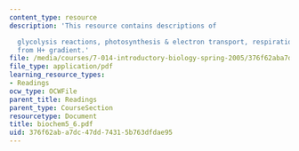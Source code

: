 ```yaml
---
content_type: resource
description: 'This resource contains descriptions of

  glycolysis reactions, photosynthesis & electron transport, respiration and ATP synthesis
  from H+ gradient.'
file: /media/courses/7-014-introductory-biology-spring-2005/376f62aba7dc47dd74315b763dfdae95_biochem5_6.pdf
file_type: application/pdf
learning_resource_types:
- Readings
ocw_type: OCWFile
parent_title: Readings
parent_type: CourseSection
resourcetype: Document
title: biochem5_6.pdf
uid: 376f62ab-a7dc-47dd-7431-5b763dfdae95
---
```

